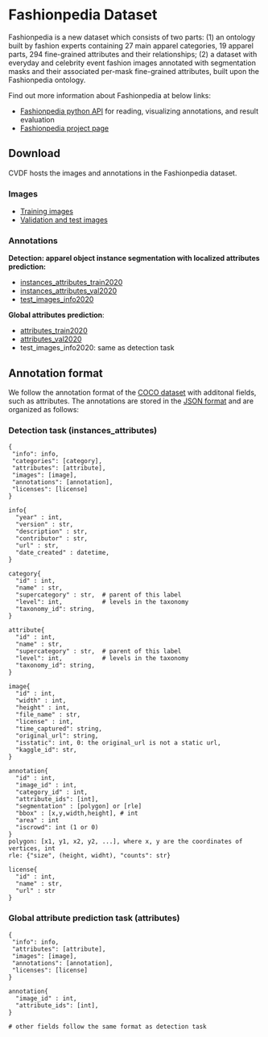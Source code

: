 # Fashionpedia Dataset

Fashionpedia is a new dataset which consists of two parts: (1) an ontology built by fashion experts containing 27 main apparel categories, 19 apparel parts, 294 fine-grained attributes and their relationships; (2) a dataset with everyday and celebrity event fashion images annotated with segmentation masks and their associated per-mask fine-grained attributes, built upon the Fashionpedia ontology.



Find out more information about Fashionpedia at below links:

- [Fashionpedia python API](<https://github.com/KMnP/fashionpedia-api>)  for reading, visualizing annotations, and result evaluation
- [Fashionpedia project page](<https://fashionpedia.github.io/home/index.html>)



## Download

CVDF hosts the images and annotations in the Fashionpedia dataset.  

### Images

- [Training images](https://s3.amazonaws.com/ifashionist-dataset/images/train2020.zip)
- [Validation and test images](https://s3.amazonaws.com/ifashionist-dataset/images/val_test2020.zip)

### Annotations

**Detection: apparel object instance segmentation with localized attributes prediction:**

- [instances_attributes_train2020](https://s3.amazonaws.com/ifashionist-dataset/annotations/instances_attributes_train2020.json)
- [instances_attributes_val2020](https://s3.amazonaws.com/ifashionist-dataset/annotations/instances_attributes_val2020.json)
- [test_images_info2020](https://s3.amazonaws.com/ifashionist-dataset/annotations/info_test2020.json)

**Global attributes prediction**:

- [attributes_train2020](https://s3.amazonaws.com/ifashionist-dataset/annotations/attributes_train2020.json)
- [attributes_val2020](https://s3.amazonaws.com/ifashionist-dataset/annotations/attributes_val2020.json)
- test_images_info2020: same as detection task



## Annotation format

We follow the annotation format of the [COCO dataset](http://mscoco.org/dataset/#download) with additonal fields, such as attributes. The annotations are stored in the [JSON format](http://www.json.org/) and are organized as follows:

### Detection task (instances_attributes)

```
{
 "info": info,
 "categories": [category],
 "attributes": [attribute],
 "images": [image],
 "annotations": [annotation],
 "licenses": [license]
}

info{
  "year" : int,
  "version" : str,
  "description" : str,
  "contributor" : str,
  "url" : str,
  "date_created" : datetime,
}

category{
  "id" : int,
  "name" : str,
  "supercategory" : str,  # parent of this label
  "level": int,           # levels in the taxonomy
  "taxonomy_id": string,
}

attribute{
  "id" : int,
  "name" : str,
  "supercategory" : str,  # parent of this label
  "level": int,           # levels in the taxonomy
  "taxonomy_id": string,
}

image{
  "id" : int,
  "width" : int,
  "height" : int,
  "file_name" : str,
  "license" : int,
  "time_captured": string,
  "original_url": string,
  "isstatic": int, 0: the original_url is not a static url,
  "kaggle_id": str,
}

annotation{
  "id" : int,
  "image_id" : int,
  "category_id" : int,
  "attribute_ids": [int],
  "segmentation" : [polygon] or [rle]
  "bbox" : [x,y,width,height], # int
  "area" : int
  "iscrowd": int (1 or 0)
}
polygon: [x1, y1, x2, y2, ...], where x, y are the coordinates of vertices, int
rle: {"size", (height, widht), "counts": str}

license{
  "id" : int,
  "name" : str,
  "url" : str
}
```



### Global attribute prediction task (attributes)

```
{
 "info": info,
 "attributes": [attribute],
 "images": [image],
 "annotations": [annotation],
 "licenses": [license]
}

annotation{
  "image_id" : int,
  "attribute_ids": [int],
}

# other fields follow the same format as detection task
```
